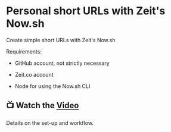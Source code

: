 # Personal short URLs with Zeit's Now.sh

Create simple short URLs with Zeit's Now.sh

Requirements:

- GitHub account, not strictly necessary

- Zeit.co account

- Node for using the Now.sh CLI

## 📺 Watch the [Video]

Details on the set-up and workflow.

[video]: https://www.youtube.com/watch?v=y807T6Q1qqw
